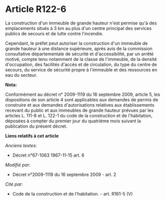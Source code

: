 # Article R122-6

La construction d'un immeuble de grande hauteur n'est permise qu'à des emplacements situés à 3 km au plus d'un centre
principal des services publics de secours et de lutte contre l'incendie. 

Cependant, le préfet peut autoriser la construction d'un immeuble de grande hauteur à une distance supérieure, après avis de
la commission consultative départementale de sécurité et d'accessibilité, par un arrêté motivé, compte tenu notamment de la
classe de l'immeuble, de la densité d'occupation, des facilités d'accès et de circulation, du type du centre de secours, du
service de sécurité propre à l'immeuble et des ressources en eau du secteur.

**Nota:**

Conformément au décret n° 2009-1119 du 16 septembre 2009, article 5, les dispositions de son article 4 sont applicables aux
demandes de permis de construire et aux demandes d'autorisations relatives aux établissements recevant du public et aux
immeubles de grande hauteur prévues par les articles L. 111-8 et L. 122-1 du code de la construction et de l'habitation,
déposées à compter du premier jour du quatrième mois suivant la publication du présent décret.

**Liens relatifs à cet article**

_Anciens textes_:

  - Décret n°67-1063 1967-11-15 art. 6

_Modifié par_:

  - Décret n°2009-1119 du 16 septembre 2009 - art. 2

_Cité par_:

  - Code de la construction et de l'habitation. - art. R161-5 (V)
